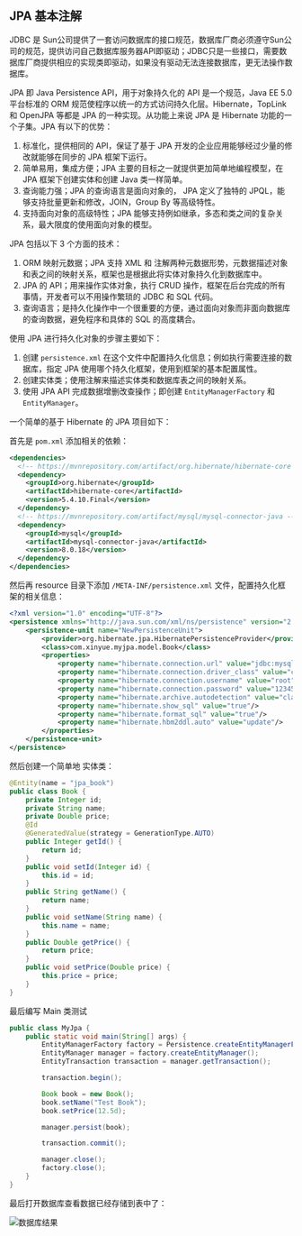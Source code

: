 ## JPA 基本注解

JDBC 是 Sun公司提供了一套访问数据库的接口规范，数据库厂商必须遵守Sun公司的规范，提供访问自己数据库服务器API即驱动；JDBC只是一些接口，需要数据库厂商提供相应的实现类即驱动，如果没有驱动无法连接数据库，更无法操作数据库。

JPA 即 Java Persistence API，用于对象持久化的 API 是一个规范，Java EE 5.0 平台标准的 ORM 规范使程序以统一的方式访问持久化层。Hibernate，TopLink 和 OpenJPA 等都是 JPA 的一种实现。从功能上来说 JPA 是 Hibernate 功能的一个子集。JPA 有以下的优势：

1. 标准化，提供相同的 API，保证了基于 JPA 开发的企业应用能够经过少量的修改就能够在同步的 JPA 框架下运行。
2. 简单易用，集成方便；JPA 主要的目标之一就提供更加简单地编程模型，在 JPA 框架下创建实体和创建 Java 类一样简单。
3. 查询能力强；JPA 的查询语言是面向对象的， JPA 定义了独特的 JPQL，能够支持批量更新和修改，JOIN，Group By 等高级特性。
4. 支持面向对象的高级特性；JPA 能够支持例如继承，多态和类之间的复杂关系，最大限度的使用面向对象的模型。

JPA 包括以下 3 个方面的技术：

1. ORM 映射元数据；JPA 支持 XML 和 注解两种元数据形势，元数据描述对象和表之间的映射关系，框架也是根据此将实体对象持久化到数据库中。
2. JPA 的 API；用来操作实体对象，执行 CRUD 操作，框架在后台完成的所有事情，开发者可以不用操作繁琐的 JDBC 和 SQL 代码。
3. 查询语言；是持久化操作中一个很重要的方便，通过面向对象而非面向数据库的查询数据，避免程序和具体的 SQL 的高度耦合。

使用 JPA 进行持久化对象的步骤主要如下：

1. 创建 `persistence.xml` 在这个文件中配置持久化信息；例如执行需要连接的数据库，指定 JPA 使用哪个持久化框架，使用到框架的基本配置属性。
2. 创建实体类；使用注解来描述实体类和数据库表之间的映射关系。
3. 使用 JPA API 完成数据增删改查操作；即创建 `EntityManagerFactory`  和 `EntityManager`。

一个简单的基于 Hibernate 的 JPA 项目如下：

首先是 `pom.xml` 添加相关的依赖：

```xml
<dependencies>
  <!-- https://mvnrepository.com/artifact/org.hibernate/hibernate-core -->
  <dependency>
    <groupId>org.hibernate</groupId>
    <artifactId>hibernate-core</artifactId>
    <version>5.4.10.Final</version>
  </dependency>
  <!-- https://mvnrepository.com/artifact/mysql/mysql-connector-java -->
  <dependency>
    <groupId>mysql</groupId>
    <artifactId>mysql-connector-java</artifactId>
    <version>8.0.18</version>
  </dependency>
</dependencies>
```

然后再 resource 目录下添加 `/META-INF/persistence.xml` 文件，配置持久化框架的相关信息：

```xml
<?xml version="1.0" encoding="UTF-8"?>
<persistence xmlns="http://java.sun.com/xml/ns/persistence" version="2.0">
    <persistence-unit name="NewPersistenceUnit">
        <provider>org.hibernate.jpa.HibernatePersistenceProvider</provider>
        <class>com.xinyue.myjpa.model.Book</class>
        <properties>
            <property name="hibernate.connection.url" value="jdbc:mysql:///xinyue"/>
            <property name="hibernate.connection.driver_class" value="com.mysql.jdbc.Driver"/>
            <property name="hibernate.connection.username" value="root"/>
            <property name="hibernate.connection.password" value="123456"/>
            <property name="hibernate.archive.autodetection" value="class"/>
            <property name="hibernate.show_sql" value="true"/>
            <property name="hibernate.format_sql" value="true"/>
            <property name="hibernate.hbm2ddl.auto" value="update"/>
        </properties>
    </persistence-unit>
</persistence>
```

然后创建一个简单地 实体类：

```java
@Entity(name = "jpa_book")
public class Book {
    private Integer id;
    private String name;
    private Double price;
    @Id
    @GeneratedValue(strategy = GenerationType.AUTO)
    public Integer getId() {
        return id;
    }
    public void setId(Integer id) {
        this.id = id;
    }
    public String getName() {
        return name;
    }
    public void setName(String name) {
        this.name = name;
    }
    public Double getPrice() {
        return price;
    }
    public void setPrice(Double price) {
        this.price = price;
    }
}
```

最后编写 Main 类测试

```java
public class MyJpa {
    public static void main(String[] args) {
        EntityManagerFactory factory = Persistence.createEntityManagerFactory("NewPersistenceUnit");
        EntityManager manager = factory.createEntityManager();
        EntityTransaction transaction = manager.getTransaction();

        transaction.begin();

        Book book = new Book();
        book.setName("Test Book");
        book.setPrice(12.5d);

        manager.persist(book);

        transaction.commit();

        manager.close();
        factory.close();
    }
}
```

最后打开数据库查看数据已经存储到表中了：

![数据库结果](http://img.sangzhenya.com/Snipaste_2019-12-21_10-48-28.png)

